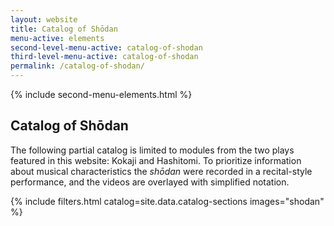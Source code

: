 ```yaml
---
layout: website
title: Catalog of Shōdan
menu-active: elements
second-level-menu-active: catalog-of-shodan
third-level-menu-active: catalog-of-shodan
permalink: /catalog-of-shodan/
---
```


{% include second-menu-elements.html %}

<main class="page-content">
  <div class="text-container">
    <h2>Catalog of Shōdan</h2>
    <p>
The following partial catalog is limited to modules from the two plays featured in this website: Kokaji and Hashitomi. To prioritize information about musical characteristics the <em>shōdan</em> were recorded in a recital-style performance, and the videos are overlayed with simplified notation. </p>
  </div>
<p id="catalog"></p>
  {% include filters.html catalog=site.data.catalog-sections images="shodan" %}

</main>
